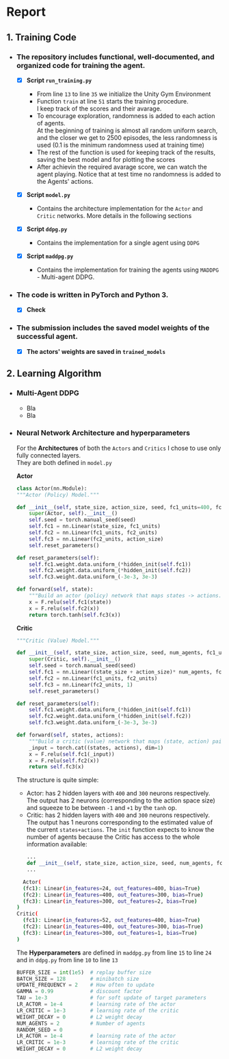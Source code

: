 # Report

## 1. Training Code

* ### The repository includes functional, well-documented, and organized code for training the agent. <br>
   * [x] **Script `run_training.py`**
      * From line `13` to line `35` we initialize the Unity Gym Environment
      * Function `train` at line `51` starts the training procedure. <br>
      I keep track of the scores and their avarage.
      * To encourage exploration, randomness is added to each action of agents. <br>
      At the beginning of training is almost all random uniform search, and the closer we get to 
      2500 episodes, the less randomness is used (0.1 is the minimum randomness used at training time)
      * The rest of the function is used for keeping track of the results, saving the best model and for plotting the scores
      * After achievin the required avarage score, we can watch the agent playing. Notice that at test time no randomness is added to the Agents' actions.
      
   * [x] **Script `model.py`**
     * Contains the architecture implementation for the `Actor` and `Critic` networks. More details in the following sections
   * [x] **Script `ddpg.py`**
     * Contains the implementation for a single agent using `DDPG`
   * [x] **Script `maddpg.py`**
     * Contains the implementation for training the agents using `MADDPG` - Multi-agent DDPG.

* ### The code is written in PyTorch and Python 3.
   * [x] **Check**
   
* ### The submission includes the saved model weights of the successful agent. 
   * [x] **The actors' weights are saved in `trained_models`**
   
## 2. Learning Algorithm

  * ### Multi-Agent DDPG
    * Bla
    * Bla
    
  * ### Neural Network Architecture and hyperparameters
    For the **Architectures** of both the `Actors` and `Critics` I chose to use only fully connected layers.<br>
    They are both defined in `model.py`
    
    **Actor**
    ```python
    class Actor(nn.Module):
    """Actor (Policy) Model."""

    def __init__(self, state_size, action_size, seed, fc1_units=400, fc2_units=300):
        super(Actor, self).__init__()
        self.seed = torch.manual_seed(seed)
        self.fc1 = nn.Linear(state_size, fc1_units)
        self.fc2 = nn.Linear(fc1_units, fc2_units)
        self.fc3 = nn.Linear(fc2_units, action_size)
        self.reset_parameters()

    def reset_parameters(self):
        self.fc1.weight.data.uniform_(*hidden_init(self.fc1))
        self.fc2.weight.data.uniform_(*hidden_init(self.fc2))
        self.fc3.weight.data.uniform_(-3e-3, 3e-3)

    def forward(self, state):
        """Build an actor (policy) network that maps states -> actions."""
        x = F.relu(self.fc1(state))
        x = F.relu(self.fc2(x))
        return torch.tanh(self.fc3(x))
    ```
    **Critic**
    ```python
    """Critic (Value) Model."""

    def __init__(self, state_size, action_size, seed, num_agents, fc1_units=400, fc2_units=300):
        super(Critic, self).__init__()
        self.seed = torch.manual_seed(seed)
        self.fc1 = nn.Linear((state_size + action_size)* num_agents, fc1_units)
        self.fc2 = nn.Linear(fc1_units, fc2_units)
        self.fc3 = nn.Linear(fc2_units, 1)
        self.reset_parameters()

    def reset_parameters(self):
        self.fc1.weight.data.uniform_(*hidden_init(self.fc1))
        self.fc2.weight.data.uniform_(*hidden_init(self.fc2))
        self.fc3.weight.data.uniform_(-3e-3, 3e-3)

    def forward(self, states, actions):
        """Build a critic (value) network that maps (state, action) pairs -> Q-values."""
        _input = torch.cat((states, actions), dim=1)
        x = F.relu(self.fc1(_input))
        x = F.relu(self.fc2(x))
        return self.fc3(x)
    ```
  
    The structure is quite simple:
    * Actor: has 2 hidden layers with `400` and `300` neurons respectively.<br>
      The output has 2 neurons (corresponding to the action space size) and squeeze to be between `-1` and `+1` by the `tanh` op.
    * Critic: has 2 hidden layers with `400` and `300` neurons respectively.<br>
      The output has 1 neurons corresponding to the estimated value of the current `states+actions`.
      The `init` function expects to know the number of agents because the Critic has access to the whole information available:
      ```python
      ...
      def __init__(self, state_size, action_size, seed, num_agents, fc1_units=400, fc2_units=300):
      ...
      ```

    ``` bash
      Actor(
      (fc1): Linear(in_features=24, out_features=400, bias=True)
      (fc2): Linear(in_features=400, out_features=300, bias=True)
      (fc3): Linear(in_features=300, out_features=2, bias=True)
    )
    Critic(
      (fc1): Linear(in_features=52, out_features=400, bias=True)
      (fc2): Linear(in_features=400, out_features=300, bias=True)
      (fc3): Linear(in_features=300, out_features=1, bias=True)
    )
    ```
  
    The **Hyperparameters** are defined in `maddpg.py` from line `15` to line `24` and in `ddpg.py` from line `10` to line `13`

    ``` python
    BUFFER_SIZE = int(1e5)  # replay buffer size
    BATCH_SIZE = 128        # minibatch size
    UPDATE_FREQUENCY = 2    # How often to update
    GAMMA = 0.99            # discount factor
    TAU = 1e-3              # for soft update of target parameters
    LR_ACTOR = 1e-4         # learning rate of the actor 
    LR_CRITIC = 1e-3        # learning rate of the critic
    WEIGHT_DECAY = 0        # L2 weight decay
    NUM_AGENTS = 2          # Number of agents
    RANDOM_SEED = 0
    LR_ACTOR = 1e-4         # learning rate of the actor 
    LR_CRITIC = 1e-3        # learning rate of the critic
    WEIGHT_DECAY = 0        # L2 weight decay
    ```

